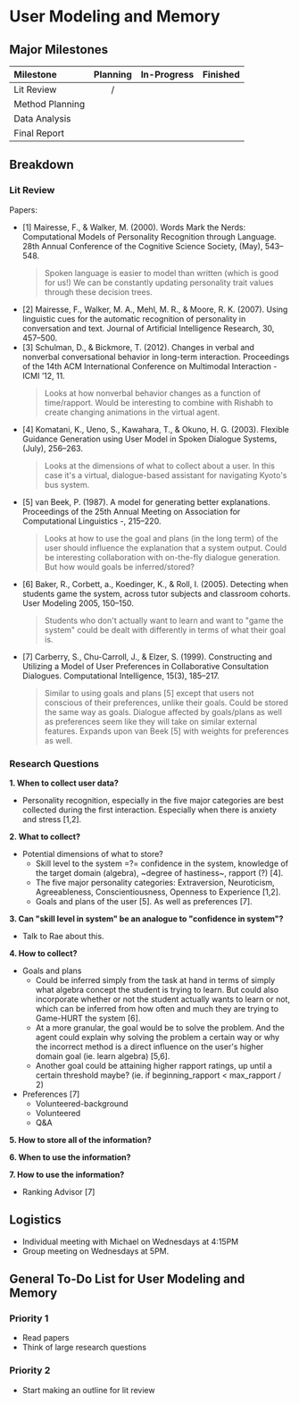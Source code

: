 # User Modeling and Memory

## Major Milestones
|Milestone|Planning|In-Progress|Finished|
|:--------|:------:|:---------:|:------:|
|Lit Review                               |/| | | |
|Method Planning                          | | | | |
|Data Analysis                            | | | | |
|Final Report                             | | | | |

## Breakdown
### Lit Review
Papers:
- [1] Mairesse, F., & Walker, M. (2000). Words Mark the Nerds: Computational Models of Personality Recognition through Language. 28th Annual Conference of the Cognitive Science Society, (May), 543–548.
  > Spoken language is easier to model than written (which is good for us!) We can be constantly updating personality trait values through these decision trees.
- [2] Mairesse, F., Walker, M. A., Mehl, M. R., & Moore, R. K. (2007). Using linguistic cues for the automatic recognition of personality in conversation and text. Journal of Artificial Intelligence Research, 30, 457–500.
- [3] Schulman, D., & Bickmore, T. (2012). Changes in verbal and nonverbal conversational behavior in long-term interaction. Proceedings of the 14th ACM International Conference on Multimodal Interaction - ICMI ’12, 11.
  > Looks at how nonverbal behavior changes as a function of time/rapport.
Would be interesting to combine with Rishabh to create changing animations in the virtual agent.
- [4] Komatani, K., Ueno, S., Kawahara, T., & Okuno, H. G. (2003). Flexible Guidance Generation using User Model in Spoken Dialogue Systems, (July), 256–263.
  > Looks at the dimensions of what to collect about a user. In this case it's a virtual, dialogue-based assistant for navigating Kyoto's bus system.
- [5] van Beek, P. (1987). A model for generating better explanations. Proceedings of the 25th Annual Meeting on Association for Computational Linguistics -, 215–220.
  > Looks at how to use the goal and plans (in the long term) of the user should influence the explanation that a system output. Could be interesting collaboration with on-the-fly dialogue generation. But how would goals be inferred/stored?
- [6] Baker, R., Corbett, a., Koedinger, K., & Roll, I. (2005). Detecting when students game the system, across tutor subjects and classroom cohorts. User Modeling 2005, 150–150.
  > Students who don't actually want to learn and want to "game the system" could be dealt with differently in terms of what their goal is.
- [7] Carberry, S., Chu-Carroll, J., & Elzer, S. (1999). Constructing and Utilizing a Model of User Preferences in Collaborative Consultation Dialogues. Computational Intelligence, 15(3), 185–217.
  > Similar to using goals and plans [5] except that users not conscious of their preferences, unlike their goals. Could be stored the same way as goals. Dialogue affected by goals/plans as well as preferences seem like they will take on similar external features. Expands upon van Beek [5] with weights for preferences as well.

### Research Questions
__1. When to collect user data?__
- Personality recognition, especially in the five major categories are best collected during the first interaction. Especially when there is anxiety and stress [1,2].
  
__2. What to collect?__
- Potential dimensions of what to store?
  - Skill level to the system =?= confidence in the system, knowledge of the target domain (algebra), ~degree of hastiness~, rapport (?) [4].
  - The five major personality categories: Extraversion, Neuroticism, Agreeableness, Conscientiousness, Openness to Experience [1,2].
  - Goals and plans of the user [5]. As well as preferences [7].

__3. Can "skill level in system" be an analogue to "confidence in system"?__
- Talk to Rae about this.

__4. How to collect?__
- Goals and plans
  - Could be inferred simply from the task at hand in terms of simply what algebra concept the student is trying to learn. But could also incorporate whether or not the student actually wants to learn or not, which can be inferred from how often and much they are trying to Game-HURT the system [6].
  - At a more granular, the goal would be to solve the problem. And the agent could explain why solving the problem a certain way or why the incorrect method is a direct influence on the user's higher domain goal (ie. learn algebra) [5,6].
  - Another goal could be attaining higher rapport ratings, up until a certain threshold maybe? (ie. if beginning_rapport < max_rapport / 2)
- Preferences [7]
  - Volunteered-background
  - Volunteered
  - Q&A

__5. How to store all of the information?__

__6. When to use the information?__

__7. How to use the information?__
- Ranking Advisor [7]
  

## Logistics
- Individual meeting with Michael on Wednesdays at 4:15PM
- Group meeting on Wednesdays at 5PM.

## General To-Do List for User Modeling and Memory

### Priority 1
- Read papers
- Think of large research questions

### Priority 2
- Start making an outline for lit review
